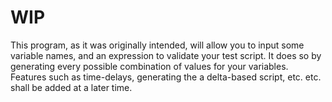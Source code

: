 # WIP
This program, as it was originally intended, will allow you to input some variable names, and an expression to validate your test script. It does so by generating every possible combination of values for your variables. Features such as time-delays, generating the a delta-based script, etc. etc. shall be added at a later time.
